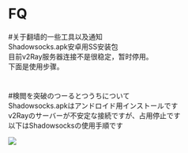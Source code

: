 # FQ
#关于翻墙的一些工具以及通知<br>
	Shadowsocks.apk安卓用SS安装包<br>
	目前v2Ray服务器连接不是很稳定，暂时停用。<br>
	下面是使用步骤。<br>	
#
#検閲を突破のつーるとつうちについて<br>
	Shadowsocks.apkはアンドロイド用インストールです<br>
	v2Rayのサーバーが不安定な接続ですが、占用停止です<br>
	以下はShadowsocksの使用手順です<br>

![](https://github.githubassets.com/pinned-octocat.svg)
	　